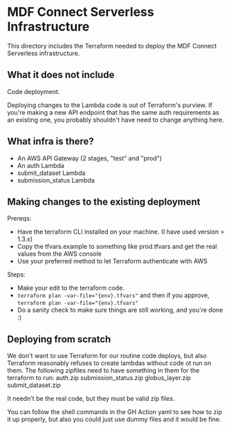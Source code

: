 # MDF Connect Serverless Infrastructure

This directory includes the Terraform needed to deploy the MDF Connect Serverless  infrastructure. 

## What it does not include

Code deployment.

Deploying changes to the Lambda code is out of Terraform's purview. 
If you're making a new API endpoint that has the same auth requirements as an existing one, you probably shouldn't have need to change anything here.

## What infra is there?

- An AWS API Gateway  (2 stages, "test" and "prod")
- An auth Lambda
- submit_dataset Lambda
- submission_status  Lambda

## Making changes to the existing deployment

Prereqs:
- Have the terraform CLI installed on your machine. (I have used version > 1.3.x)
- Copy the tfvars.example to something like prod.tfvars and get the real values from the AWS console
- Use your preferred method to let Terraform authenticate with AWS

Steps:
- Make your edit to the terraform code.
- `terraform plan -var-file="{env}.tfvars"` and then if you approve, `terraform plan -var-file="{env}.tfvars"`
- Do a sanity check to make sure things are still working, and you're done :)

## Deploying from scratch

We don't want to use Terraform for our routine code deploys, but also Terraform reasonably refuses to create lambdas without code ot run on them.
The following zipfiles need to have something in them for the terraform to run:
auth.zip		submission_status.zip
globus_layer.zip	submit_dataset.zip

It needn't be the real code, but they must be valid zip files.

You can follow the shell commands in the GH Action yaml to see how to zip it up properly, but also you could just use dummy files and it would be fine.
